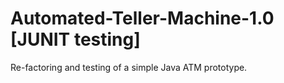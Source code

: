 # Automated-Teller-Machine-1.0 [JUNIT testing]
Re-factoring and testing of a simple Java ATM prototype.
